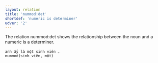 ```yaml
---
layout: relation
title: 'nummod:det'
shortdef: 'numeric is determiner'
udver: '2'
---
```


The relation nummod:det shows the relationship between the noun and a numeric is a determiner.

~~~ sdparse
anh ấy là một sinh viên 。
nummod(sinh viên, một)
~~~

<!-- Interlanguage links updated Po 11. listopadu 2024, 20:11:12 CET -->
